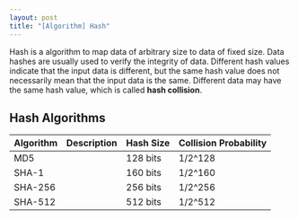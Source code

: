 ```yaml
---
layout: post
title: "[Algorithm] Hash"
---
```


Hash is a algorithm to map data of arbitrary size to data of fixed size. Data hashes are usually used to verify the integrity of data. Different hash values indicate that the input data is different, but the same hash value does not necessarily mean that the input data is the same. Different data may have the same hash value, which is called **hash collision**.

## Hash Algorithms

| Algorithm | Description | Hash Size | Collision Probability |
| --------- | ----------- | --------- | --------------------- |
| MD5       |             | 128 bits  | 1/2^128               |
| SHA-1     |             | 160 bits  | 1/2^160               |
| SHA-256   |             | 256 bits  | 1/2^256               |
| SHA-512   |             | 512 bits  | 1/2^512               |

